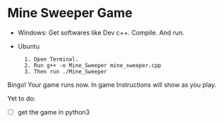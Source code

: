 # Mine Sweeper Game
* Windows: Get softwares like Dev c++. Compile. And run.
* Ubuntu
        
        1. Open Terminal.
        2. Run g++ -o Mine_Sweeper mine_sweeper.cpp
        3. Then run ./Mine_Sweeper
        
Bingo! Your game runs now. In game Instructions will show as you play.


Yet to do:
- [ ] get the game in python3
